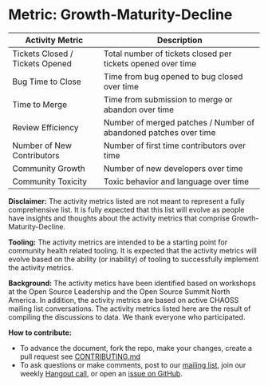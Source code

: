 # Metric: Growth-Maturity-Decline


 Activity Metric | Description |
 --- | --- | 
 Tickets Closed / Tickets Opened | Total number of tickets closed per tickets opened over time | 
 Bug Time to Close | Time from bug opened to bug closed over time | 
 Time to Merge | Time from submission to merge or abandon over time | 
 Review Efficiency | Number of merged patches / Number of abandoned patches over time | 
 Number of New Contributors | Number of first time contributors over time | 
 Community Growth | Number of new developers over time | 
 Community Toxicity | Toxic behavior and language over time | 

**Disclaimer:**
The activity metrics listed are not meant to represent a fully comprehensive list. It is fully expected that this list will evolve as people have insights and thoughts about the activity metrics that comprise Growth-Maturity-Decline. 

**Tooling:**
The activity metrics are intended to be a starting point for community health related tooling. It is expected that the activity metrics will evolve based on the ability (or inability) of tooling to successfully implement the activity metrics. 

**Background:**
The activity metics have been identified based on workshops at the Open Source Leadership and the Open Source Summit North America. In addition, the activity metrics are based on active CHAOSS mailing list conversations. The activity metrics listed here are the result of compiling the discussions to data. We thank everyone who participated.

**How to contribute:**
- To advance the document, fork the repo, make your changes, create a pull request see [CONTRIBUTING.md][contrib]
- To ask questions or make comments, post to our [mailing list][ml], join our weekly [Hangout call][ho], or open an [issue on GitHub][issue].

[contrib]: https://github.com/chaoss/metrics/blob/master/.github/CONTRIBUTING.md
[ml]: https://wiki.linuxfoundation.org/chaoss/metrics#mail-list
[ho]: https://wiki.linuxfoundation.org/chaoss/metrics#weekly-hangout
[issue]: https://github.com/chaoss/metrics/issues
